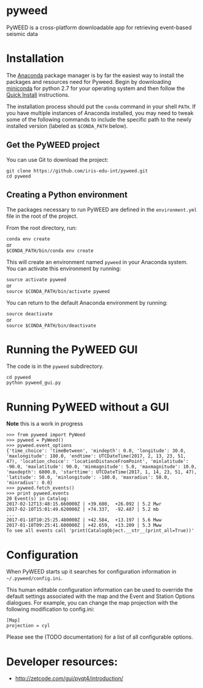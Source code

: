# pyweed

PyWEED is a cross-platform downloadable app for retrieving event-based seismic data

# Installation

The [Anaconda](https://docs.continuum.io/anaconda/) package manager is by far the 
easiest way to install the packages and resources need for Pyweed. Begin by downloading
[miniconda](http://conda.pydata.org/miniconda.html) for python 2.7 for your operating
system and then follow the [Quick Install](http://conda.pydata.org/docs/install/quick.html)
instructions.

The installation process should put the `conda` command in your shell `PATH`. If you have
multiple instances of Anaconda installed, you may need to tweak some of the following commands
to include the specific path to the newly installed version (labeled as `$CONDA_PATH` below).

## Get the PyWEED project

You can use Git to download the project:

```
git clone https://github.com/iris-edu-int/pyweed.git
cd pyweed
```

## Creating a Python environment

The packages necessary to run PyWEED are defined in the `environment.yml` file in the root of the project.

From the root directory, run:

`conda env create`  
or  
`$CONDA_PATH/bin/conda env create`

This will create an environment named `pyweed` in your Anaconda system. You can activate this environment by running:

`source activate pyweed`  
or  
`source $CONDA_PATH/bin/activate pyweed`

You can return to the default Anaconda environment by running:

`source deactivate`  
or  
`source $CONDA_PATH/bin/deactivate`

# Running the PyWEED GUI

The code is in the `pyweed` subdirectory.

```
cd pyweed
python pyweed_gui.py
```

# Running PyWEED without a GUI

**Note** this is a work in progress

```pycon
>>> from pyweed import PyWeed
>>> pyweed = PyWeed()
>>> pyweed.event_options
{'time_choice': 'timeBetween', 'mindepth': 0.0, 'longitude': 30.0, 'maxlongitude': 180.0, 'endtime': UTCDateTime(2017, 2, 13, 23, 51, 47), 'location_choice': 'locationDistanceFromPoint', 'minlatitude': -90.0, 'maxlatitude': 90.0, 'minmagnitude': 5.0, 'maxmagnitude': 10.0, 'maxdepth': 6800.0, 'starttime': UTCDateTime(2017, 1, 14, 23, 51, 47), 'latitude': 50.0, 'minlongitude': -180.0, 'maxradius': 50.0, 'minradius': 0.0}
>>> pyweed.fetch_events()
>>> print pyweed.events
20 Event(s) in Catalog:
2017-02-12T13:48:15.660000Z | +39.600,  +26.092 | 5.2 Mwr
2017-02-10T15:01:49.620000Z | +74.337,  -92.487 | 5.2 mb
...
2017-01-18T10:25:25.480000Z | +42.584,  +13.197 | 5.6 Mww
2017-01-18T09:25:41.600000Z | +42.659,  +13.209 | 5.3 Mww
To see all events call 'print(CatalogObject.__str__(print_all=True))'
```

# Configuration

When PyWEED starts up it searches for configuration information in `~/.pyweed/config.ini`.

This human editable configuration information can be used to override the default settings
associated with the map and the Event and Station Options dialogues. For example, you can
change the map projection with the following modification to config.ini:

```
[Map]
projection = cyl
```

Please see the (TODO documentation) for a list of all configurable options.

# Developer resources:

 * http://zetcode.com/gui/pyqt4/introduction/

